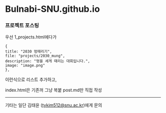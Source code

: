 # Bulnabi-SNU.github.io


### 프로젝트 포스팅

우선 1_projects.html에다가

```
{
title: "2030 멍때리기",
file: "projects/2030_mung",
description: "멍을 세게 때리는 대회입니다.",
image: "image.png"
},
```
이런식으로 리스트 추가하고,

index.html은 기존꺼 그냥 복붙
post.md만 직접 작성

---

기타는 일단 김태윤 (tykim512@snu.ac.kr)에게 문의